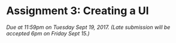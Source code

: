# Assignment 3: Creating a UI  
*Due at 11:59pm on Tuesday Sept 19, 2017. (Late submission will be accepted 6pm on Friday Sept 15.)*

